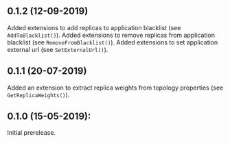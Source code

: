 ## 0.1.2 (12-09-2019)

Added extensions to add replicas to application blacklist (see `AddToBlacklist()`).
Added extensions to remove replicas from application blacklist (see `RemoveFromBlacklist()`).
Added extensions to set application external url (see `SetExternalUrl()`).

## 0.1.1 (20-07-2019)

Added an extension to extract replica weights from topology properties (see `GetReplicaWeights()`).

## 0.1.0 (15-05-2019): 

Initial prerelease.